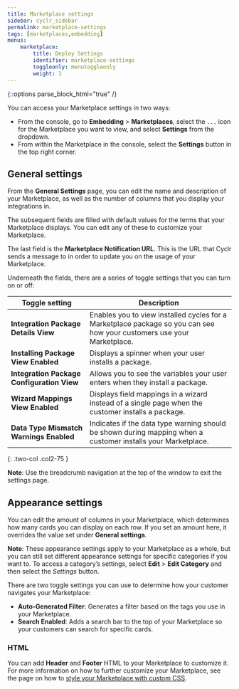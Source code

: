 ```yaml
---
title: Marketplace settings
sidebar: cyclr_sidebar
permalink: marketplace-settings
tags: [marketplaces,embedding]
menus:
    marketplace:
        title: Deploy Settings
        identifier: marketplace-settings
        toggleonly: menutoggleonly
        weight: 3
---
```

{::options parse_block_html="true" /}
<section class="card">

You can access your Marketplace settings in two ways:

* From the console, go to **Embedding** > **Marketplaces**, select the `...` icon for the Marketplace you want to view, and select **Settings** from the dropdown.
* From within the Marketplace in the console, select the **Settings** button in the top right corner. 

</section>
<section class="card">

## General settings

From the **General Settings** page, you can edit the name and description of your Marketplace, as well as the number of columns that you display your integrations in.

The subsequent fields are filled with default values for the terms that your Marketplace displays. You can edit any of these to customize your Marketplace.

The last field is the **Marketplace Notification URL**. This is the URL that Cyclr sends a message to in order to update you on the usage of your Marketplace.

Underneath the fields, there are a series of toggle settings that you can turn on or off:

| **Toggle setting** | **Description** |
|---|---|
| **Integration Package Details View** | Enables you to view installed cycles for a Marketplace package so you can see how your customers use your Marketplace. |
| **Installing Package View Enabled** | Displays a spinner when your user installs a package. |
| **Integration Package Configuration View** | Allows you to see the variables your user enters when they install a package. |
| **Wizard Mappings View Enabled** | Displays field mappings in a wizard instead of a single page when the customer installs a package. |
| **Data Type Mismatch Warnings Enabled** | Indicates if the data type warning should be shown during mapping when a customer installs your Marketplace. |
{: .two-col .col2-75 }

**Note**: Use the breadcrumb navigation at the top of the window to exit the settings page.

</section>
<section class="card">

## Appearance settings

You can edit the amount of columns in your Marketplace, which determines how many cards you can display on each row. If you set an amount here, it overrides the value set under **General settings**.

**Note**: These appearance settings apply to your Marketplace as a whole, but you can still set different appearance settings for specific categories if you want to. To access a category’s settings, select **Edit** > **Edit Category** and then select the *Settings* button.


There are two toggle settings you can use to determine how your customer navigates your Marketplace:

* **Auto-Generated Filter**: Generates a filter based on the tags you use in your Marketplace.
* **Search Enabled**: Adds a search bar to the top of your Marketplace so your customers can search for specific cards.

### HTML

You can add **Header** and **Footer** HTML to your Marketplace to customize it. For more information on how to further customize your Marketplace, see the page on how to [style your Marketplace with custom CSS](customize-marketplace).

</section>